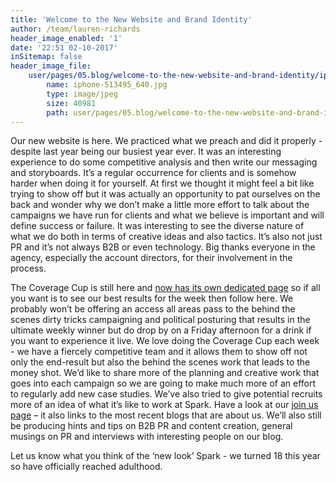 ```yaml
---
title: 'Welcome to the New Website and Brand Identity'
author: /team/lauren-richards
header_image_enabled: '1'
date: '22:51 02-10-2017'
inSitemap: false
header_image_file:
    user/pages/05.blog/welcome-to-the-new-website-and-brand-identity/iphone-513495_640.jpg:
        name: iphone-513495_640.jpg
        type: image/jpeg
        size: 40981
        path: user/pages/05.blog/welcome-to-the-new-website-and-brand-identity/iphone-513495_640.jpg
---
```


Our new website is here. We practiced what we preach and did it properly - despite last year being our busiest year ever. It was an interesting experience to do some competitive analysis and then write our messaging and storyboards. It’s a regular occurrence for clients and is somehow harder when doing it for yourself. At first we thought it might feel a bit like trying to show off but it was actually an opportunity to pat ourselves on the back and wonder why we don’t make a little more effort to talk about the campaigns we have run for clients and what we believe is important and will define success or failure. It was interesting to see the diverse nature of what we do both in terms of creative ideas and also tactics. It’s also not just PR and it’s not always B2B or even technology. Big thanks everyone in the agency, especially the account directors, for their involvement in the process.

The Coverage Cup is still here and [now has its own dedicated page](/coverage) so if all you want is to see our best results for the week then follow here. We probably won’t be offering an access all areas pass to the behind the scenes dirty tricks campaigning and political posturing that results in the ultimate weekly winner but do drop by on a Friday afternoon for a drink if you want to experience it live. We love doing the Coverage Cup each week - we have a fiercely competitive team and it allows them to show off not only the end-result but also the behind the scenes work that leads to the money shot. We’d like to share more of the planning and creative work that goes into each campaign so we are going to make much more of an effort to regularly add new case studies. We’ve also tried to give potential recruits more of an idea of what it’s like to work at Spark. Have a look at our [join us page](/join-us) – it also links to the most recent blogs that are about us. We’ll also still be producing hints and tips on B2B PR and content creation, general musings on PR and interviews with interesting people on our blog.

Let us know what you think of the ‘new look’ Spark - we turned 18 this year so have officially reached adulthood. 